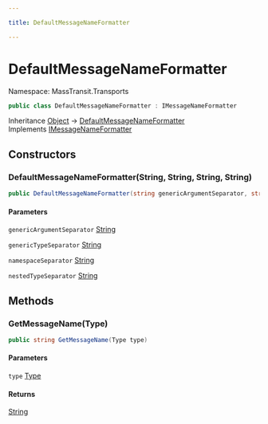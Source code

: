 ```yaml
---

title: DefaultMessageNameFormatter

---
```


# DefaultMessageNameFormatter

Namespace: MassTransit.Transports

```csharp
public class DefaultMessageNameFormatter : IMessageNameFormatter
```

Inheritance [Object](https://learn.microsoft.com/en-us/dotnet/api/system.object) → [DefaultMessageNameFormatter](../masstransit-transports/defaultmessagenameformatter)<br/>
Implements [IMessageNameFormatter](../../masstransit-abstractions/masstransit-transports/imessagenameformatter)

## Constructors

### **DefaultMessageNameFormatter(String, String, String, String)**

```csharp
public DefaultMessageNameFormatter(string genericArgumentSeparator, string genericTypeSeparator, string namespaceSeparator, string nestedTypeSeparator)
```

#### Parameters

`genericArgumentSeparator` [String](https://learn.microsoft.com/en-us/dotnet/api/system.string)<br/>

`genericTypeSeparator` [String](https://learn.microsoft.com/en-us/dotnet/api/system.string)<br/>

`namespaceSeparator` [String](https://learn.microsoft.com/en-us/dotnet/api/system.string)<br/>

`nestedTypeSeparator` [String](https://learn.microsoft.com/en-us/dotnet/api/system.string)<br/>

## Methods

### **GetMessageName(Type)**

```csharp
public string GetMessageName(Type type)
```

#### Parameters

`type` [Type](https://learn.microsoft.com/en-us/dotnet/api/system.type)<br/>

#### Returns

[String](https://learn.microsoft.com/en-us/dotnet/api/system.string)<br/>
